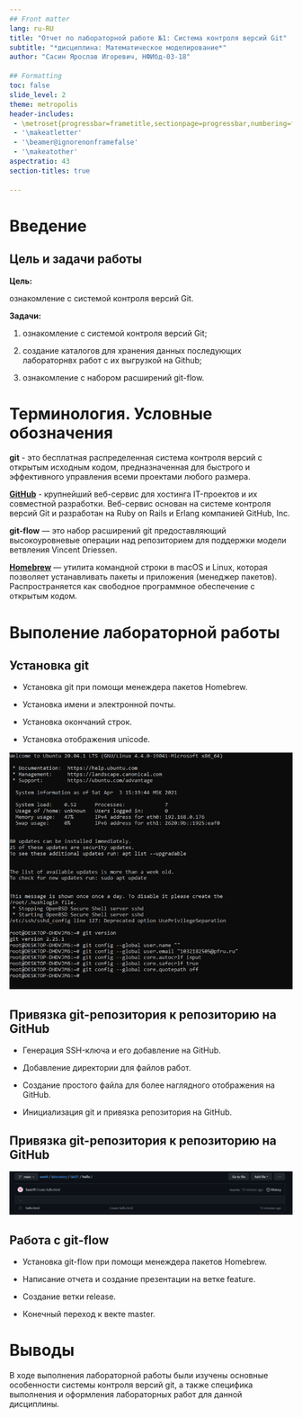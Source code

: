 ```yaml
---
## Front matter
lang: ru-RU
title: "Отчет по лабораторной работе №1: Система контроля версий Git"
subtitle: "*дисциплина: Математическое моделирование*"
author: "Сасин Ярослав Игоревич, НФИбд-03-18"

## Formatting
toc: false
slide_level: 2
theme: metropolis
header-includes: 
 - \metroset{progressbar=frametitle,sectionpage=progressbar,numbering=fraction}
 - '\makeatletter'
 - '\beamer@ignorenonframefalse'
 - '\makeatother'
aspectratio: 43
section-titles: true

---
```


# Введение

## Цель и задачи работы

**Цель:** 

ознакомление с системой контроля версий Git. 

**Задачи:**

1. ознакомление с системой контроля версий Git;

2. создание каталогов для хранения данных последующих лабораторнвх работ с их выгрузкой на Github;

3. ознакомление с набором расширений git-flow.

# Терминология. Условные обозначения

**git** - это бесплатная распределенная система контроля версий с открытым исходным кодом, предназначенная для быстрого и эффективного управления всеми проектами любого размера.

[**GitHub**](https://github.com) - крупнейший веб-сервис для хостинга IT-проектов и их совместной разработки. Веб-сервис основан на системе контроля версий Git и разработан на Ruby on Rails и Erlang компанией GitHub, Inc. 

**git-flow** — это набор расширений git предоставляющий высокоуровневые операции над репозиторием для поддержки модели ветвления Vincent Driessen.

[**Homebrew**](https://brew.sh) — утилита командной строки в macOS и Linux, которая позволяет устанавливать пакеты и приложения (менеджер пакетов). Распространяется как свободное программное обеспечение с открытым кодом. 

# Выполение лабораторной работы

## Установка git

- Установка git при помощи менеждера пакетов Homebrew.

- Установка имени и электронной почты.

- Установка окончаний строк.

- Установка отображения unicode. 

![Установка и настройка git](image1.png)

## Привязка git-репозитория к репозиторию на GitHub

- Генерация SSH-ключа и его добавление на GitHub.

- Добавление директории для файлов работ.

- Создание простого файла для более наглядного отображения на GitHub.

- Инициализация git и привязка репозитория на GitHub.

## Привязка git-репозитория к репозиторию на GitHub

![Репозиторий на GitHub](image7.png)

## Работа с git-flow

- Установка git-flow при помощи менеждера пакетов Homebrew.

- Написание отчета и создание презентации на ветке feature. 

- Создание ветки release.

- Конечный переход к векте master.

# Выводы

В ходе выполнения лабораторной работы были изучены основные особенности системы контроля версий git, а также специфика выполнения и оформления лабораторных работ для данной дисциплины. 
